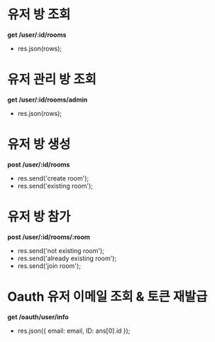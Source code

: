 # 유저 방 조회

**get /user/:id/rooms**

* res.json(rows);

# 유저 관리 방 조회

**get /user/:id/rooms/admin**

* res.json(rows);

# 유저 방 생성

**post /user/:id/rooms**

* res.send('create room');
* res.send('existing room');

# 유저 방 참가

**post /user/:id/rooms/:room**

* res.send('not existing room');
* res.send('already existing room');
* res.send('join room');

# Oauth 유저 이메일 조회 & 토큰 재발급

**get /oauth/user/info**

* res.json({
          email: email,
          ID: ans[0].id
        });